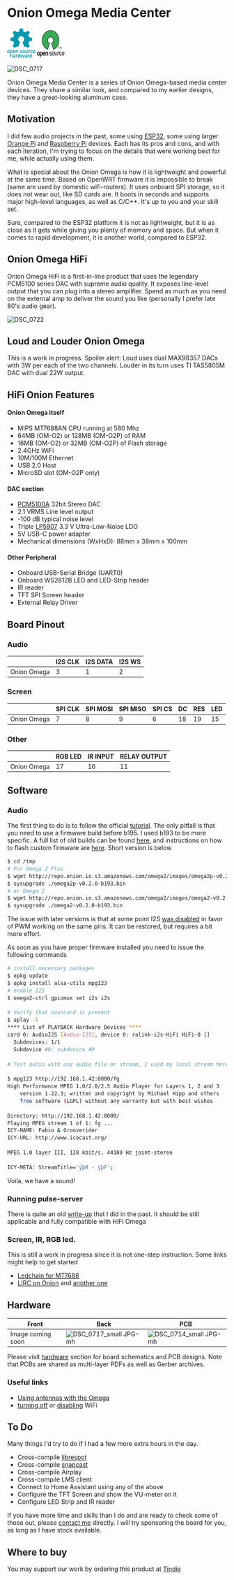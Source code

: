 # Onion Omega Media Center

![Open Source Hardware](/images/open-source-hardware-logo.png)
![Open Source Software](/images/open-source-software-logo.png)

![DSC_0717](https://github.com/sonocotta/onion-omega-media-center/assets/5459747/e4f8ee2f-6547-494d-874e-77a47a807049)

Onion Omega Media Center is a series of Onion Omega-based media center devices. They share a similar look, and compared to my earlier designs, they have a great-looking aluminum case.

## Motivation

I did few audio projects in the past, some using [ESP32](https://hackaday.io/project/173620-loud-esp), some using larger [Orange Pi](https://hackaday.io/project/191936-orange-pi-home-media-center) and [Raspberry Pi](https://hackaday.io/project/195272-raspberry-pi-media-center) devices. Each has its pros and cons, and with each iteration, I'm trying to focus on the details that were working best for me, while actually using them. 

What is special about the Onion Omega is how it is lightweight and powerful at the same time. Based on OpenWRT firmware it is impossible to break (same are used by domestic wifi-routers). It uses onboard SPI storage, so it does not wear out, like SD cards are. It boots in seconds and supports major high-level languages, as well as C/C++. It's up to you and your skill set.

Sure, compared to the ESP32 platform it is not as lightweight, but it is as close as it gets while giving you plenty of memory and space. But when it comes to rapid development, it is another world, compared to ESP32.

## Onion Omega HiFi

Onion Omega HiFi is a first-in-line product that uses the legendary PCM5100 series DAC with supreme audio quality. It exposes line-level output that you can plug into a stereo amplifier. Spend as much as you need on the external amp to deliver the sound you like (personally I prefer late 80's audio gear).

![DSC_0722](https://github.com/sonocotta/onion-omega-media-center/assets/5459747/210d950e-39bd-49e9-8bcf-66397146397f)

## Loud and Louder Onion Omega

This is a work in progress. Spoiler alert: Loud uses dual MAX98357 DACs with 3W per each of the two channels. Louder in its turn uses TI TAS5805M DAC with dual 22W output.

## HiFi Onion Features

#### Onion Omega itself

- MIPS MT7688AN CPU running at 580 Mhz 
- 64MB (OM-O2) or 128MB (OM-O2P) of RAM
- 16MB (OM-O2) or 32MB (OM-O2P) of Flash storage
- 2.4GHz WiFi
- 10M/100M Ethernet
- USB 2.0 Host
- MicroSD slot (OM-O2P only)

#### DAC section

- [PCM5100A](https://www.ti.com/product/PCM5100A) 32bit Stereo DAC
- 2.1 VRMS Line level output
- -100 dB typical noise level
- Triple [LP5907](https://www.ti.com/lit/ds/symlink/lp5907.pdf) 3.3 V Ultra-Low-Noise LDO
- 5V USB-C power adapter
- Mechanical dimensions (WxHxD): 88mm x 38mm x 100mm

#### Other Peripheral

- Onboard USB-Serial Bridge (UART0)
- Onboard WS2812B LED and LED-Strip header
- IR reader
- TFT SPI Screen header
- External Relay Driver 

## Board Pinout

### Audio

|       | I2S CLK | I2S DATA | I2S WS | 
|-------|---------|----------|--------|
| Onion Omega | 3      | 1       | 2     | 

### Screen

|       | SPI CLK  |SPI MOSI| SPI MISO | SPI CS   | DC   | RES  |  LED | 
|-------|----------|--------|----------|-----------|-----------|-----------|---------|
| Onion Omega |  7     |  8   |   9      |   6  | 18      |     19     | 15        | 


### Other

|       | RGB LED  | IR INPUT | RELAY OUTPUT | 
|-------|----------|--------|----------|
| Onion Omega |  17      |  16    |   11      |  


## Software

### Audio

The first thing to do is to follow the official [tutorial](https://onion.io/2bt-omega-i2s-audio/). The only pitfall is that you need to use a firmware build before b195. I used b193 to be more specific. A full list of old builds can be found [here](https://docs.onion.io/omega2-docs/manual-firmware-installation.html), and instructions on how to flash custom firmware are [here](https://docs.onion.io/omega2-docs/manual-firmware-installation.html). Short version is below

```bash
$ cd /tmp
# For Omega 2 Plus
$ wget http://repo.onion.io.s3.amazonaws.com/omega2/images/omega2p-v0.2.0-b193.bin
$ sysupgrade ./omega2p-v0.2.0-b193.bin
# or Omega 2 
$ wget http://repo.onion.io.s3.amazonaws.com/omega2/images/omega2-v0.2.0-b193.bin 
$ sysupgrade ./omega2-v0.2.0-b193.bin 
```

The issue with later versions is that at some point I2S [was disabled](https://community.onion.io/topic/3255/trying-to-get-the-i2s-audio-working/7) in favor of PWM working on the same pins. It can be restored, but requires a bit more effort.

As soon as you have proper firmware installed you need to issue the following commands

```bash
# install necessary packages
$ opkg update
$ opkg install alsa-utils mpg123
# enable I2S
$ omega2-ctrl gpiomux set i2s i2s

# Verify that souncard is present
$ aplay -l
**** List of PLAYBACK Hardware Devices ****
card 0: AudioI2S [Audio-I2S], device 0: ralink-i2s-HiFi HiFi-0 []
  Subdevices: 1/1
  Subdevice #0: subdevice #0

# Test audio with any audio file or stream, I used my local stream here

$ mpg123 http://192.168.1.42:8000/fg
High Performance MPEG 1.0/2.0/2.5 Audio Player for Layers 1, 2 and 3
	version 1.22.3; written and copyright by Michael Hipp and others
	free software (LGPL) without any warranty but with best wishes

Directory: http://192.168.1.42:8000/
Playing MPEG stream 1 of 1: fg ...
ICY-NAME: Fabio & Grooverider
ICY-URL: http://www.icecast.org/

MPEG 1.0 layer III, 128 kbit/s, 44100 Hz joint-stereo

ICY-META: StreamTitle='ÿþR - ÿþF';
```

Voila, we have a sound!

### Running pulse-server 

There is quite an old [write-up](https://hackaday.io/project/173621/log/188685-streaming-audio-over-network) that I did in the past. It should be still applicable and fully compatible with HiFi Omega

### Screen, IR, RGB led.

This is still a work in progress since it is not one-step instruction. Some links might help to get started

- [Ledchain for MT7688](https://github.com/plan44/plan44-feed/tree/master/p44-ledchain)
- [LIRC on Onion](https://community.onion.io/topic/951/lirc-or-arduino-serial/2) and [another one](https://community.onion.io/topic/371/has-anyone-gotten-lirc-cross-compiled)

## Hardware

| Front | Back | PCB |
|---|---|---|
| Image coming soon | ![DSC_0717_small JPG-mh](https://github.com/sonocotta/onion-omega-media-center/assets/5459747/43d97a98-52ca-4b67-bd46-684fa9093b58) | ![DSC_0714_small JPG-mh](https://github.com/sonocotta/onion-omega-media-center/assets/5459747/9597f89d-0ac6-4a34-801f-b61629dded29)

Please visit [hardware](/hardware/) section for board schematics and PCB designs. Note that PCBs are shared as multi-layer PDFs as well as Gerber archives.

### Useful links

- [Using antennas with the Omega](https://onion.io/2bt-u-fl-antennas-with-the-omega/)
- [turning off](https://community.onion.io/topic/2000/turning-off-wifi) or [disabling](https://community.onion.io/topic/1502/disable-wifi-hardware) WiFi

## To Do

Many things I'd try to do if I had a few more extra hours in the day.

- Cross-compile [librespot](https://github.com/librespot-org/librespot)
- Cross-compile [snapcast](https://github.com/badaix/snapcast)
- Cross-compile Airplay
- Cross-compile LMS client
- Connect to Home Assistant using any of the above
- Configure the TFT Screen and show the VU-meter on it
- Configure LED Strip and IR reader

If you have more time and skills than I do and are ready to check some of those out, please [contact me](mailto:andriy@sonocotta.com) directly. I will try sponsoring the board for you, as long as I have stock available.

## Where to buy

You may support our work by ordering this product at [Tindie](https://www.tindie.com/products/sonocotta/onion-omega-media-center/)
